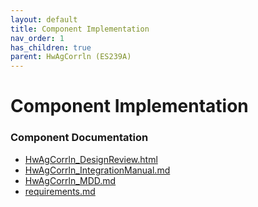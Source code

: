 ```yaml
---
layout: default
title: Component Implementation
nav_order: 1
has_children: true
parent: HwAgCorrln (ES239A)
---
```

# Component Implementation
### Component Documentation

- [HwAgCorrln_DesignReview.html](doc/HwAgCorrln_DesignReview.html)
- [HwAgCorrln_IntegrationManual.md](doc/HwAgCorrln_IntegrationManual.md)
- [HwAgCorrln_MDD.md](doc/HwAgCorrln_MDD.md)
- [requirements.md](doc/requirements.md)

